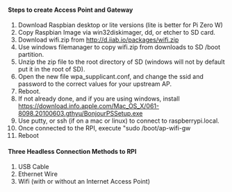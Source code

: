 #### Steps to create Access Point and Gateway

1. Download Raspbian desktop or lite versions (lite is better for Pi Zero W)
2. Copy Raspbian Image via win32diskimager, dd, or etcher to SD card.
3. Download wifi.zip from http://d.iiab.io/packages/wifi.zip
4. Use windows filemanager to copy wifi.zip from downloads to SD /boot partition.
5. Unzip the zip file to the root directory of SD (windows will not by default put it in the root of SD).
6. Open the new file wpa_supplicant.conf, and change the ssid and password to the correct values for your upstream AP.
7. Reboot.
8. If not already done, and if you are using windows, install https://download.info.apple.com/Mac_OS_X/061-8098.20100603.gthyu/BonjourPSSetup.exe
9. Use putty, or ssh (if on a mac or linux) to connect to raspberrypi.local.
10. Once connected to the RPI, execute "sudo /boot/ap-wifi-gw
11. Reboot

#### Three Headless Connection Methods to RPI

1. USB Cable
2. Ethernet Wire
3. Wifi (with or without an Internet Access Point)



